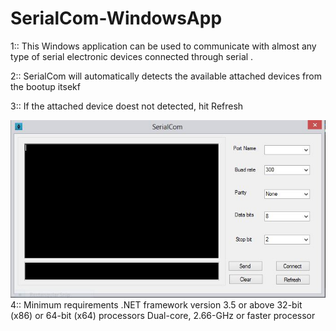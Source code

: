 # SerialCom-WindowsApp
1:: This Windows application can be used to communicate with almost any type of serial electronic devices connected through serial .

2:: SerialCom will automatically detects the available attached devices from the bootup itsekf

3:: If the attached device doest not detected, hit Refresh

![Screenshot](SerialCom.JPG)
4:: Minimum requirements
    .NET framework version 3.5 or above
    32-bit (x86) or 64-bit (x64) processors
    Dual-core, 2.66-GHz or faster processor
